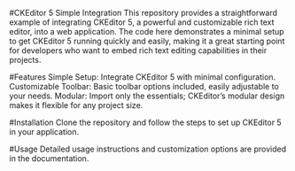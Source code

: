 #CKEditor 5 Simple Integration
This repository provides a straightforward example of integrating CKEditor 5, a powerful and customizable rich text editor, into a web application. The code here demonstrates a minimal setup to get CKEditor 5 running quickly and easily, making it a great starting point for developers who want to embed rich text editing capabilities in their projects.

#Features
Simple Setup: Integrate CKEditor 5 with minimal configuration.
Customizable Toolbar: Basic toolbar options included, easily adjustable to your needs.
Modular: Import only the essentials; CKEditor’s modular design makes it flexible for any project size.

#Installation
Clone the repository and follow the steps to set up CKEditor 5 in your application.

#Usage
Detailed usage instructions and customization options are provided in the documentation.
